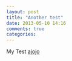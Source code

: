 ```yaml
---
layout: post
title: "Another test"
date: 2013-05-10 14:16
comments: true
categories: 
---
```


My Test <a href=hihi>ajojo</a>
